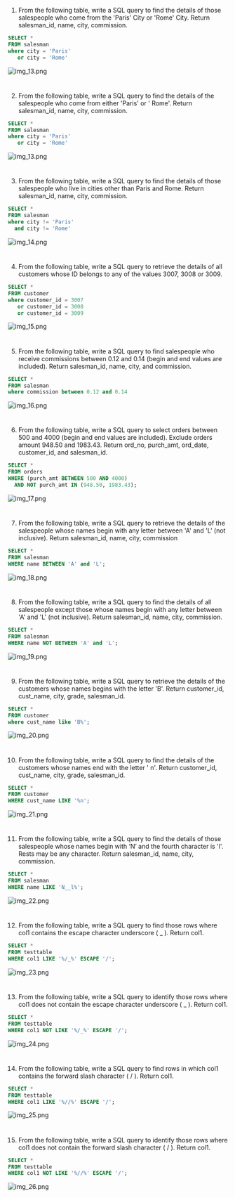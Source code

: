 1. From the following table, write a SQL query to find the details of those salespeople who come from the 'Paris' City
   or 'Rome' City. Return salesman_id, name, city, commission.

```sql
SELECT *
FROM salesman
where city = 'Paris'
   or city = 'Rome'
```

![img_13.png](img_13.png)

#                

2. From the following table, write a SQL query to find the details of the salespeople who come from either 'Paris' or '
   Rome'. Return salesman_id, name, city, commission.

```sql
SELECT *
FROM salesman
where city = 'Paris'
   or city = 'Rome'
```

![img_13.png](img_13.png)

#                

3. From the following table, write a SQL query to find the details of those salespeople who live in cities other than
   Paris and Rome. Return salesman_id, name, city, commission.

```sql
SELECT *
FROM salesman
where city != 'Paris'
  and city != 'Rome'
```

![img_14.png](img_14.png)

#               

4. From the following table, write a SQL query to retrieve the details of all customers whose ID belongs to any of the
   values 3007, 3008 or 3009.

```sql
SELECT *
FROM customer
where customer_id = 3007
   or customer_id = 3008
   or customer_id = 3009
```

![img_15.png](img_15.png)

#              

5. From the following table, write a SQL query to find salespeople who receive commissions between 0.12 and 0.14 (begin
   and end values are included). Return salesman_id, name, city, and commission.

```sql
SELECT *
FROM salesman
where commission between 0.12 and 0.14
```

![img_16.png](img_16.png)

#            

6. From the following table, write a SQL query to select orders between 500 and 4000 (begin and end values are
   included). Exclude orders amount 948.50 and 1983.43. Return ord_no, purch_amt, ord_date, customer_id, and
   salesman_id.

```sql
SELECT *
FROM orders
WHERE (purch_amt BETWEEN 500 AND 4000)
  AND NOT purch_amt IN (948.50, 1983.43);    
```

![img_17.png](img_17.png)

#           

7. From the following table, write a SQL query to retrieve the details of the salespeople whose names begin with any
   letter between 'A' and 'L' (not inclusive). Return salesman_id, name, city, commission

```sql
SELECT *
FROM salesman
WHERE name BETWEEN 'A' and 'L';
```

![img_18.png](img_18.png)

#          

8. From the following table, write a SQL query to find the details of all salespeople except those whose names begin
   with any letter between 'A' and 'L' (not inclusive). Return salesman_id, name, city, commission.

```sql
SELECT *
FROM salesman
WHERE name NOT BETWEEN 'A' and 'L';
```

![img_19.png](img_19.png)

#          

9. From the following table, write a SQL query to retrieve the details of the customers whose names begins with the
   letter 'B'. Return customer_id, cust_name, city, grade, salesman_id.

```sql
SELECT *
FROM customer
where cust_name like 'B%';
```

![img_20.png](img_20.png)

#         

10. From the following table, write a SQL query to find the details of the customers whose names end with the letter '
    n'. Return customer_id, cust_name, city, grade, salesman_id.

```sql
SELECT *
FROM customer
WHERE cust_name LIKE '%n';
```

![img_21.png](img_21.png)

#       

11. From the following table, write a SQL query to find the details of those salespeople whose names begin with ‘N’ and
    the fourth character is 'l'. Rests may be any character. Return salesman_id, name, city, commission.

```sql
SELECT *
FROM salesman
WHERE name LIKE 'N__l%';
```

![img_22.png](img_22.png)

#      

12. From the following table, write a SQL query to find those rows where col1 contains the escape character
    underscore ( _ ). Return col1.

```sql
SELECT *
FROM testtable
WHERE col1 LIKE '%/_%' ESCAPE '/';
```

![img_23.png](img_23.png)

#     

13. From the following table, write a SQL query to identify those rows where col1 does not contain the escape character
    underscore ( _ ). Return col1.

```sql
SELECT *
FROM testtable
WHERE col1 NOT LIKE '%/_%' ESCAPE '/';
```

![img_24.png](img_24.png)

#    

14. From the following table, write a SQL query to find rows in which col1 contains the forward slash character ( / ).
    Return col1.

```sql
SELECT *
FROM testtable
WHERE col1 LIKE '%//%' ESCAPE '/';
```

![img_25.png](img_25.png)

#   

15. From the following table, write a SQL query to identify those rows where col1 does not contain the forward slash
    character ( / ). Return col1.
```sql
SELECT *
FROM testtable
WHERE col1 NOT LIKE '%//%' ESCAPE '/';
```
![img_26.png](img_26.png)
#   





